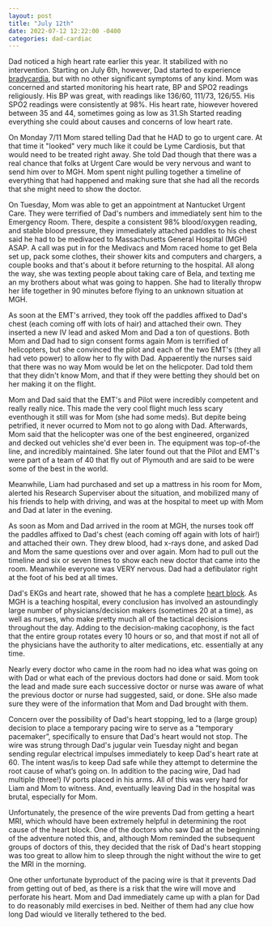 ```yaml
--- 
layout: post 
title: "July 12th" 
date: 2022-07-12 12:22:00 -0400 
categories: dad-cardiac 
---
```


Dad noticed a high heart rate earlier this year. It stabilized with no intervention. Starting on July 6th, however, Dad started to experience [bradycardia](https://www.heart.org/en/health-topics/arrhythmia/about-arrhythmia/bradycardia--slow-heart-rate#:~:text=Bradycardia%20is%20a%20heart%20rate,But%20there%20are%20exceptions), but with no other significant symptoms of any kind. Mom was concerned and started monitoring his heart rate, BP and SPO2 readings religiously. His BP was great, with readings like 136/60, 111/73, 126/55. His SPO2 readings were consistently at 98%. His heart rate, hiowever hovered between 35 and 44, sometimes going as low as 31.Sh Started reading everything she could about causes and concerns of low heart rate.

On Monday 7/11 Mom stared telling Dad that he HAD to go to urgent care. At that time it "looked" very much like it could be Lyme Cardiosis, but that would need to be treated right away. She told Dad though that there was a real chance that folks at Urgent Care would be very nervous and want to send him over to MGH. Mom spent night pulling together a timeline of everything that had happened and making sure that she had all the records that she might need to show the doctor.

On Tuesday, Mom was able to get an appointment at Nantucket Urgent Care. They were terrified of Dad's numbers and immediately sent him to the Emergency Room. There, despite a consistent 98% blood/oxygen reading, and stable blood pressure, they immediately attached paddles to his chest said he had to be medivaced to Massachusetts General Hospital (MGH) ASAP. A call was put in for the Medivacs and Mom raced home to get Bela set up, pack some clothes, their shower kits and computers and chargers, a couple books and that's about it before returning to the hospital. All along the way, she was texting people about taking care of Bela, and texting me an my brothers about what was going to happen. She had to literally thropw her life together in 90 minutes before flying to an unknown situation at MGH. 

As soon at the EMT's arrived, they took off the paddles affixed to Dad's chest (each coming off with lots of hair) and attached their own. They inserted a new IV lead and asked Mom and Dad a ton of questions. Both Mom and Dad had to sign consent forms again Mom is terrified of helicopters, but she convinced the pilot and each of the two EMT's (they all had veto power) to allow her to fly with Dad. Appaerently the nurses said that there was no way Mom would be let on the helicpoter. Dad told them that they didn't know Mom, and that if they were betting they should bet on her making it on the flight. 

Mom and Dad said that the EMT's and Pilot were incredibly competent and really really nice. This made the very cool flight much less scary eventhough it still was for Mom (she had some meds). But depite being petrified, it never ocurred to Mom not to go along with Dad. Afterwards, Mom said that the helicopter was one of the best engineered, organized and decked out vehicles she'd ever been in. The equipment was top-of-the line, and incredibly maintained. She later found out that the Pilot and EMT's were part of a team of 40 that fly out of Plymouth and are said to be were some of the best in the world. 

Meanwhile, Liam had purchased and set up a mattress in his room for Mom, alerted his Research Superviser about the situation, and mobilized many of his friends to help with driving, and was at the hospital to meet up with Mom and Dad at later in the evening.

As soon as Mom and Dad arrived in the room at MGH, the nurses took off the paddles affixed to Dad's chest (each coming off again with lots of hair!) and attached their own. They drew blood, had x-rays done, and asked Dad and Mom the same questions over and over again. Mom had to pull out the timeline and six or seven times to show each new doctor that came into the room. Meanwhile everyone was VERY nervous. Dad had a defibulator right at the foot of his bed at all times.

Dad's EKGs and heart rate, showed that he has a complete [heart block](https://www.nhs.uk/conditions/heart-block/#:~:text=Heart%20block%20is%20a%20condition,control%20how%20your%20heart%20beats). As MGH is a teaching hospital, every conclusion has involved an astoundingly large number of physicians/decision makers (sometimes 20 at a time), as well as nurses, who make pretty much all of the tactical decisions throughout the day. Adding to the decision-making cacophony, is the fact that the entire group rotates every 10 hours or so, and that most if not all of the physicians have the authority to alter medications, etc. essentially at any time.

Nearly every doctor who came in the room had no idea what was going on with Dad or what each of the previous doctors had done or said. Mom took the lead and made sure each successive doctor or nurse was aware of what the previous doctor or nurse had suggested, said, or done. SHe also made sure they were of the information that Mom and Dad brought with them.

Concern over the possibility of Dad's heart stopping, led to a (large group) decision to place a temporary pacing wire to serve as a “temporary pacemaker”, specifically to ensure that Dad's heart would not stop. The wire was strung through Dad's jugular vein Tuesday night and began sending regular electrical impulses immediately to keep Dad's heart rate at 60. The intent was/is to keep Dad safe while they attempt to determine the root cause of what’s going on. In addition to the pacing wire, Dad had multiple (three!) IV ports placed in his arms. All of this was very hard for Liam and Mom to witness. And, eventually leaving Dad in the hospital was brutal, especially for Mom.

Unfortunately, the presence of the wire prevents Dad from getting a heart MRI, which whould have been extremely helpful in determining the root cause of the heart block. One of the doctors who saw Dad at the beginning of the adventure noted this, and, although Mom reminded the subsequent groups of doctors of this, they decided that the risk of Dad's heart stopping was too great to allow him to sleep through the night without the wire to get the MRI in the morning.

One other unfortunate byproduct of the pacing wire is that it prevents Dad from getting out of bed, as there is a risk that the wire will move and perforate his heart. Mom and Dad immediately came up with a plan for Dad to do reasonably mild exercises in bed. Neither of them had any clue how long Dad wiould ve literally tethered to the bed.
